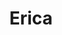 ---
title: Erica
artigo: a
picture: /images/e/Erica.jpg
background: /images/fundos/flower.jpg
style: style-verde2
description: Há dois registros de origem...
full-description: De origem escandinava e germânica, Erica é a versão feminina de Erick ou, em português, de Erico. É um nome usado em diversos países e pode ser grafado com ou sem acento. As pessoas que se chamam Erica, geralmente são carismáticas, sensíveis e espiritualizadas, mas sua característica principal é, sem dúvida, a determinação! Então, sai da frente!
---
